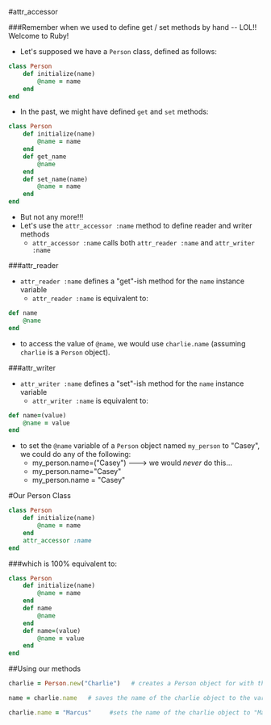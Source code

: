 #attr_accessor

###Remember when we used to define get / set methods by hand -- LOL!! Welcome to Ruby!

- Let's supposed we have a `Person` class, defined as follows:

```ruby
class Person
	def initialize(name)
		@name = name
	end
end
```

- In the past, we might have defined `get` and `set` methods:

```ruby
class Person
	def initialize(name)
		@name = name
	end
	def get_name
		@name
	end
	def set_name(name)
		@name = name
	end
end
```

- But not any more!!! 
- Let's use the `attr_accessor :name` method to define reader and writer methods 
	- `attr_accessor :name` calls both `attr_reader :name` and `attr_writer :name`

###attr_reader
- `attr_reader :name` defines a "get"-ish method for the `name` instance variable
	- `attr_reader :name` is equivalent to:
```ruby
def name
	@name
end
```
- to access the value of `@name`, we would use `charlie.name`  (assuming `charlie` is a `Person` object).

###attr_writer
- `attr_writer :name` defines a "set"-ish method for the `name` instance variable
	- `attr_writer :name` is equivalent to:
```ruby
def name=(value)
	@name = value
end
```
- to set the `@name` variable of a `Person` object named `my_person` to "Casey", we could do any of the following:
	- my_person.name=("Casey")   ---> we would *never* do this...
	- my_person.name="Casey"
	- my_person.name = "Casey"

#Our Person Class

```ruby
class Person
	def initialize(name)
		@name = name
	end
	attr_accessor :name
end
```

###which is 100% equivalent to:

```ruby
class Person
	def initialize(name)
		@name = name
	end
	def name
		@name
	end
	def name=(value)
		@name = value
	end
end
```

##Using our methods

```ruby 
charlie = Person.new("Charlie")   # creates a Person object for with the name "Charlie"

name = charlie.name   # saves the name of the charlie object to the variable name

charlie.name = "Marcus"     #sets the name of the charlie object to "Marcus"

```
